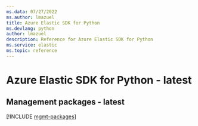 ```yaml
---
ms.data: 07/27/2022
ms.author: lmazuel
title: Azure Elastic SDK for Python
ms.devlang: python
author: lmazuel
description: Reference for Azure Elastic SDK for Python
ms.service: elastic
ms.topic: reference
---
```

# Azure Elastic SDK for Python - latest

## Management packages - latest
[!INCLUDE [mgmt-packages](elastic-mgmt-index.md)]